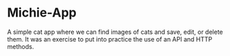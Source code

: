 # Michie-App
A simple cat app where we can find images of cats and save, edit, or delete them.
It was an exercise to put into practice the use of an API and HTTP methods.
